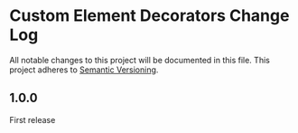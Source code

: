 # Custom Element Decorators Change Log

All notable changes to this project will be documented in this file.
This project adheres to [Semantic Versioning](http://semver.org/).

## 1.0.0
 First release

